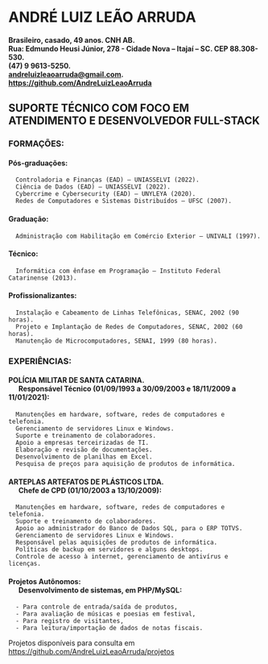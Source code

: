 # ANDRÉ LUIZ LEÃO ARRUDA
#### Brasileiro, casado, 49 anos.	CNH AB. <br> Rua: Edmundo Heusi Júnior, 278 - Cidade Nova – Itajaí – SC. CEP 88.308-530. <br> (47) 9 9613-5250. 	<br> andreluizleaoarruda@gmail.com. <br> https://github.com/AndreLuizLeaoArruda

## SUPORTE TÉCNICO COM FOCO EM ATENDIMENTO E DESENVOLVEDOR FULL-STACK 
### FORMAÇÕES:
  #### **Pós-graduações:**
      Controladoria e Finanças (EAD) – UNIASSELVI (2022).
      Ciência de Dados (EAD) – UNIASSELVI (2022).
      Cybercrime e Cybersecurity (EAD) – UNYLEYA (2020).
      Redes de Computadores e Sistemas Distribuídos – UFSC (2007).
  #### **Graduação:**
      Administração com Habilitação em Comércio Exterior – UNIVALI (1997).
  #### **Técnico:**
      Informática com ênfase em Programação – Instituto Federal Catarinense (2013).
  #### **Profissionalizantes:**
      Instalação e Cabeamento de Linhas Telefônicas, SENAC, 2002 (90 horas).
      Projeto e Implantação de Redes de Computadores, SENAC, 2002 (60 horas).
      Manutenção de Microcomputadores, SENAI, 1999 (80 horas).
### EXPERIÊNCIAS:
  #### **POLÍCIA MILITAR DE SANTA CATARINA. <br> &nbsp; &nbsp; &nbsp; Responsável Técnico (01/09/1993 a 30/09/2003 e 18/11/2009 a 11/01/2021):**
      Manutenções em hardware, software, redes de computadores e telefonia.
      Gerenciamento de servidores Linux e Windows.
      Suporte e treinamento de colaboradores.
      Apoio a empresas terceirizadas de TI.
      Elaboração e revisão de documentações.
      Desenvolvimento de planilhas em Excel.
      Pesquisa de preços para aquisição de produtos de informática.

  #### **ARTEPLAS ARTEFATOS DE PLÁSTICOS LTDA. <br> &nbsp; &nbsp; &nbsp; Chefe de CPD (01/10/2003 a 13/10/2009):**
      Manutenções em hardware, software, redes de computadores e telefonia.
      Suporte e treinamento de colaboradores.
      Apoio ao administrador do Banco de Dados SQL, para o ERP TOTVS.
      Gerenciamento de servidores Linux e Windows.
      Responsável pelas aquisições de produtos de informática.
      Políticas de backup em servidores e alguns desktops.
      Controle de acesso à internet, gerenciamento de antivírus e licenças.

  #### **Projetos Autônomos: <br> &nbsp; &nbsp; &nbsp; Desenvolvimento de sistemas, em PHP/MySQL:**
      - Para controle de entrada/saída de produtos, 
      - Para avaliação de músicas e poesias em festival,
      - Para registro de visitantes,
      - Para leitura/importação de dados de notas fiscais.
      
  Projetos disponíveis para consulta em https://github.com/AndreLuizLeaoArruda/projetos
      
